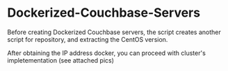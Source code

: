 # Dockerized-Couchbase-Servers

Before creating Dockerized Couchbase servers,
the script creates another script for repository, and extracting the CentOS version.

After obtaining the IP address docker, you can proceed with cluster's impletementation (see attached pics)
